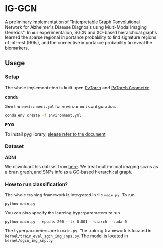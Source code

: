 # IG-GCN
 A preliminary implementation of "Interpretable Graph Convolutional Network for Alzheimer's Disease Diagnosis using Multi-Modal Imaging Genetics". In our experimentation, SGCN and GO-based hierarchical graphs learned the sparse regional importance probability to find signature regions of interest (ROIs), and the connective importance probability to reveal the biomarkers.

## Usage
### Setup
The whole implementation is built upon [PyTorch](https://pytorch.org) and [PyTorch Geometric](https://pytorch-geometric.readthedocs.io/en/latest/)

**conda**

See the `environment.yml` for environment configuration. 
```bash
conda env create -f environment.yml
```
**PYG**

To install pyg library, [please refer to the document](https://pytorch-geometric.readthedocs.io/en/latest/notes/installation.html)

### Dataset 
**ADNI**

We download this dataset from [here](https://adni.loni.usc.edu/data-samples/access-data/).
We treat multi-modal imaging scans as a brain graph, and SNPs info as a GO-based hierarchical graph.

### How to run classification?
The whole training framework is integrated in file `main.py`. To run
```
python main.py 
```
You can also specify the learning hyperparameters to run
```
python main.py --epochs 200 --lr 0.001 --search --cuda 0
```
The hyperparameters are in `main.py`. The training framework is located in `kernel/train_eval_sgcn_img_snps.py`. The model is located in `kernel/sgcn_img_snp.py`
